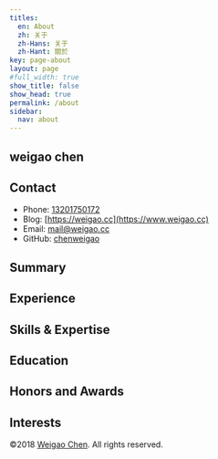 ```yaml
---
titles:
  en: About
  zh: 关于
  zh-Hans: 关于
  zh-Hant: 關於
key: page-about
layout: page
#full_width: true
show_title: false
show_head: true
permalink: /about
sidebar:
  nav: about
---
```


weigao chen
-------------------------

Contact
------------------------
- Phone: [13201750172](tel://13201750172) 
- Blog: [https://weigao.cc](https://www.weigao.cc) 
- Email: <mail@weigao.cc> 
- GitHub: [chenweigao](https://github.com/chenweigao)


Summary
--------



Experience
-------



Skills & Expertise
------------------



Education
-------



Honors and Awards
-----------------



Interests
---------


©2018 [Weigao Chen](http://weigao.cc). All rights reserved. 